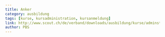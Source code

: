 ```yaml
---
title: Anker
category: ausbildung
tags: [kurse, kursadministration, kursanmeldung]
link: http://www.scout.ch/de/verband/downloads/ausbildung/kurse/adminstration/formulare-kursadministration/anker-1/view
author: PBS
---
```

